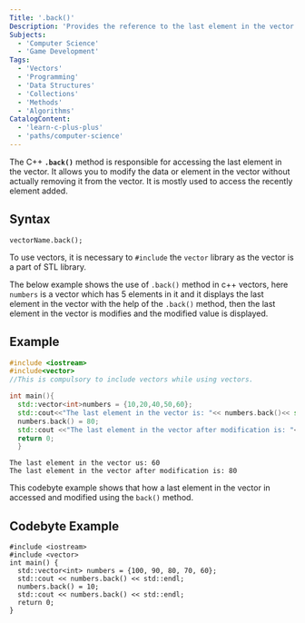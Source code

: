 ```yaml
---
Title: '.back()'
Description: 'Provides the reference to the last element in the vector.'
Subjects:
  - 'Computer Science'
  - 'Game Development'
Tags:
  - 'Vectors'
  - 'Programming'
  - 'Data Structures'
  - 'Collections'
  - 'Methods'
  - 'Algorithms'
CatalogContent:
  - 'learn-c-plus-plus'
  - 'paths/computer-science'
---
```


The C++ **`.back()`** method is responsible for accessing the last element in the vector. It allows you to modify the data or element in the vector without actually removing it from the vector. It is mostly used to access the recently element added.

## Syntax

```pseudo
vectorName.back();
```
To use vectors, it is necessary to `#include` the `vector` library as the vector is a part of STL library.

The below example shows the use of `.back()` method in c++ vectors, here `numbers` is a vector which has 5 elements in it and it displays the last element in the vector with the help of the `.back()` method, then the last element in the vector is modifies and the modified value is displayed. 

## Example

```cpp
#include <iostream>
#include<vector> 
//This is compulsory to include vectors while using vectors.

int main(){
  std::vector<int>numbers = {10,20,40,50,60};
  std::cout<<"The last element in the vector is: "<< numbers.back()<< std::endl;
  numbers.back() = 80;
  std::cout <<"The last element in the vector after modification is: "<<numbers.back() <<std::endl;
  return 0;
  }
```
```shell
The last element in the vector us: 60
The last element in the vector after modification is: 80
```

This codebyte example shows that how a last element in the vector in accessed and modified using the `back()` method.

## Codebyte Example

```codebyte/cpp
#include <iostream>
#include <vector>
int main() {
  std::vector<int> numbers = {100, 90, 80, 70, 60};
  std::cout << numbers.back() << std::endl; 
  numbers.back() = 10;
  std::cout << numbers.back() << std::endl; 
  return 0;
}
```